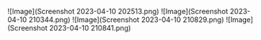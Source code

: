 ![Image](Screenshot 2023-04-10 202513.png)
![Image](Screenshot 2023-04-10 210344.png)
![Image](Screenshot 2023-04-10 210829.png)
![Image](Screenshot 2023-04-10 210841.png)
